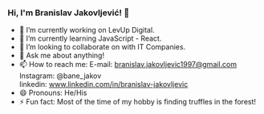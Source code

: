 ### Hi, I'm Branislav Jakovljević! 👋

- 🔭 I’m currently working on LevUp Digital.
- 🌱 I’m currently learning JavaScript - React.
- 👯 I’m looking to collaborate on with IT Companies.
- 💬 Ask me about anything!
- 📫 How to reach me: 
      E-mail: branislav.jakovljevic1997@gmail.com <br>
      Instagram: @bane_jakov <br>
      linkedin: www.linkedin.com/in/branislav-jakovljevic <br>
- 😄 Pronouns: He/His
- ⚡ Fun fact: Most of the time of my hobby is finding truffles in the forest!
